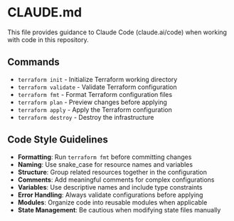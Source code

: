 # CLAUDE.md

This file provides guidance to Claude Code (claude.ai/code) when working with code in this repository.

## Commands
- `terraform init` - Initialize Terraform working directory
- `terraform validate` - Validate Terraform configuration
- `terraform fmt` - Format Terraform configuration files
- `terraform plan` - Preview changes before applying
- `terraform apply` - Apply the Terraform configuration
- `terraform destroy` - Destroy the infrastructure

## Code Style Guidelines
- **Formatting**: Run `terraform fmt` before committing changes
- **Naming**: Use snake_case for resource names and variables
- **Structure**: Group related resources together in the configuration
- **Comments**: Add meaningful comments for complex configurations
- **Variables**: Use descriptive names and include type constraints
- **Error Handling**: Always validate configurations before applying
- **Modules**: Organize code into reusable modules when applicable
- **State Management**: Be cautious when modifying state files manually